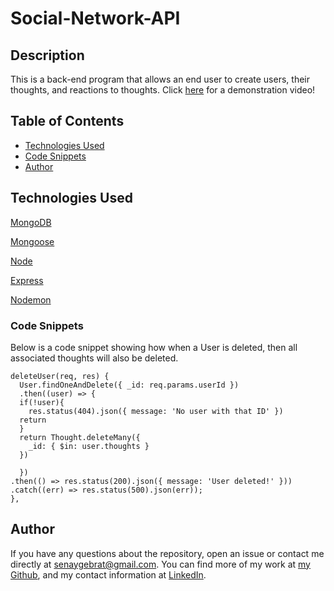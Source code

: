 # Social-Network-API



## Description

This is a back-end program that allows an end user to create users, their thoughts, and reactions to thoughts. Click [here](https://www.youtube.com/watch?v=7iU1KAyvK6c) for a demonstration video!

## Table of Contents

- [Technologies Used](#technologies-used)
- [Code Snippets](#code-snippets)
- [Author](#author)


## Technologies Used
[MongoDB](https://www.mongodb.com/docs/manual/installation/) 

[Mongoose](https://mongoosejs.com/docs/#)

[Node](https://nodejs.org/en/download/)

[Express](https://expressjs.com/en/starter/installing.html)

[Nodemon](https://www.npmjs.com/package/nodemon)
### Code Snippets

Below is a code snippet showing how when a User is deleted, then all associated thoughts will also be deleted.
```
deleteUser(req, res) {
  User.findOneAndDelete({ _id: req.params.userId })
  .then((user) => {
  if(!user){
    res.status(404).json({ message: 'No user with that ID' })
  return
  }
  return Thought.deleteMany({
    _id: { $in: user.thoughts }
  })

  })
.then(() => res.status(200).json({ message: 'User deleted!' }))
.catch((err) => res.status(500).json(err));
},
```

## Author

If you have any questions about the repository, open an issue or contact me directly at senaygebrat@gmail.com. You can find more of my work at [my Github](https://github.com/senaygebrat?tab=repositories), and my contact information at [LinkedIn](https://linkedin.com/in/senayg).